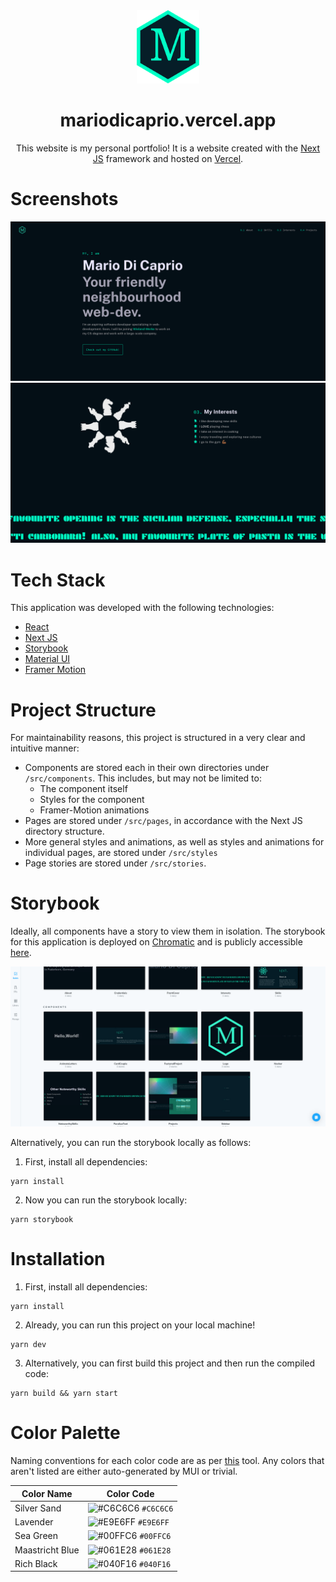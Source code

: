<div align="center">
    <img alt="logo" src="public/logo.svg" width="100">
</div>
<h1 align="center">
    mariodicaprio.vercel.app
</h1>
<p align="center">
    This website is my personal portfolio! It is a website created with the
    <a href="https://nextjs.org/" target="_blank" rel="noreferrer">Next JS</a>
    framework and hosted on
    <a href="https://vercel.com/" target="_blank" rel="noreferrer">Vercel</a>.
</p>

# Screenshots

![](public/screenshots/frontCover.png)
![](public/screenshots/interests.png)

# Tech Stack

This application was developed with the following technologies:
- [React](https://reactjs.org)
- [Next JS](https://nextjs.org)
- [Storybook](https://storybook.js.org/)
- [Material UI](https://mui.com)
- [Framer Motion](https://www.framer.com/motion/)

# Project Structure

For maintainability reasons, this project is structured in a very clear
and intuitive manner:
- Components are stored each in their own directories under `/src/components`.
  This includes, but may not be limited to:
  - The component itself
  - Styles for the component
  - Framer-Motion animations
- Pages are stored under `/src/pages`, in accordance with the Next JS
  directory structure.
- More general styles and animations, as well as styles and animations for
  individual pages, are stored under `/src/styles`
- Page stories are stored under `/src/stories`.

# Storybook

Ideally, all components have a story to view them in isolation. The storybook
for this application is deployed on [Chromatic](https://www.chromatic.com/)
and is publicly accessible [here](https://www.chromatic.com/builds?appId=6417438718d9224ca85e6f32).

![](public/screenshots/chromatic.png)

Alternatively, you can run the storybook locally as follows:

1. First, install all dependencies:

```shell
yarn install
```

2. Now you can run the storybook locally:

```shell
yarn storybook
```

# Installation

1. First, install all dependencies:

```shell
yarn install
```

2. Already, you can run this project on your local machine!

```shell
yarn dev
```

3. Alternatively, you can first build this project and then run the
   compiled code:

```shell
yarn build && yarn start
```

# Color Palette

Naming conventions for each color code are as per [this](https://www.color-name.com/) tool.
Any colors that aren't listed are either auto-generated by MUI or trivial.

| Color Name      | Color Code                                                         |
|-----------------|--------------------------------------------------------------------|
| Silver Sand     | ![#C6C6C6](https://placehold.co/10x10/C6C6C6/C6C6C6.png) `#C6C6C6` |
| Lavender        | ![#E9E6FF](https://placehold.co/10x10/E9E6FF/E9E6FF.png) `#E9E6FF` |
| Sea Green       | ![#00FFC6](https://placehold.co/10x10/00FFC6/00FFC6.png) `#00FFC6` |
| Maastricht Blue | ![#061E28](https://placehold.co/10x10/061E28/061E28.png) `#061E28` |
| Rich Black      | ![#040F16](https://placehold.co/10x10/040F16/040F16.png) `#040F16` |

